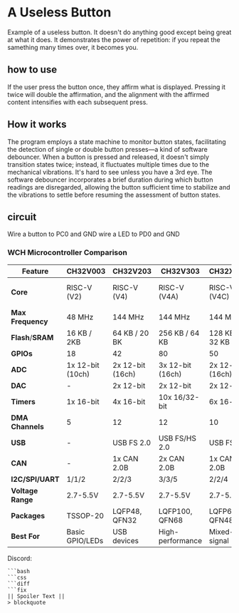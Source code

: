 # A Useless Button
Example of a useless button. It doesn't do anything good except being great at what it does.
It demonstrates the power of repetition: if you repeat the samething many times over, it becomes you.

## how to use
If the user press the button once, they affirm what is displayed. 
Pressing it twice will double the affirmation, and the alignment with the affirmed content intensifies with each subsequent press.

## How it works 
The program employs a state machine to monitor button states, facilitating the detection of single or double button presses—a kind of software debouncer. When a button is pressed and released, it doesn't simply transition states twice; instead, it fluctuates multiple times due to the mechanical vibrations. It's hard to see unless you have a 3rd eye. The software debouncer incorporates a brief duration during which button readings are disregarded, allowing the button sufficient time to stabilize and the vibrations to settle before resuming the assessment of button states.

## circuit
Wire a button to PC0 and GND
wire a LED to PD0 and GND


### WCH Microcontroller Comparison

| Feature      | CH32V003    | CH32V203    | CH32V303     | CH32X035     | CH32F203     |
|--------------|-------------|-------------|--------------|--------------|--------------|
| **Core**     | RISC-V (V2) | RISC-V (V4) | RISC-V (V4A) | RISC-V (V4C) | ARM Cortex-M3 |
| **Max Frequency** | 48 MHz           | 144 MHz          | 144 MHz          | 144 MHz          | 72 MHz           |
| **Flash**/**SRAM** | 16 KB / 2KB     | 64 KB / 20 BK    | 256 KB / 64 KB   | 128 KB / 32 KB   | 64 KB / 20 KB    |
| **GPIOs**         | 18               | 42               | 80               | 50               | 37               |
| **ADC**           | 1x 12-bit (10ch) | 2x 12-bit (16ch) | 3x 12-bit (16ch) | 2x 12-bit (16ch) | 2x 12-bit (16ch) |
| **DAC**           | -                | 2x 12-bit        | 2x 12-bit        | 2x 12-bit        | 2x 12-bit        |
| **Timers**        | 1x 16-bit        | 4x 16-bit        | 10x 16/32-bit    | 6x 16-bit        | 4x 16-bit        |
| **DMA Channels**  | 5                | 12               | 12               | 10               | 12               |
| **USB**           | -                | USB FS 2.0       | USB FS/HS 2.0    | USB FS 2.0       | USB FS 2.0       |
| **CAN**           | -                | 1x CAN 2.0B      | 2x CAN 2.0B      | 1x CAN 2.0B      | 1x CAN 2.0B      |
| **I2C/SPI/UART**  | 1/1/2            | 2/2/3            | 3/3/5            | 2/2/4            | 2/2/3            |
| **Voltage Range** | 2.7-5.5V         | 2.7-5.5V         | 2.7-5.5V         | 2.7-5.5V         | 2.7-5.5V         |
| **Packages**      | TSSOP-20         | LQFP48, QFN32    | LQFP100, QFN68   | LQFP64, QFN48    | LQFP48, QFN32    |
| **Best For**      | Basic GPIO/LEDs  | USB devices      | High-performance | Mixed-signal     | ARM migration    |


Discord:
```init
```bash
```css
```diff
```fix
|| Spoiler Text ||
> blockquote
